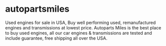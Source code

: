 # autopartsmiles
Used engines for sale in USA, Buy well performing used, remanufactured engines and transmissions at lowest price. Autoparts Miles is the best place to buy used engines, all our car engines &amp; transmissions are tested and include guarantee, free shipping all over the USA.
